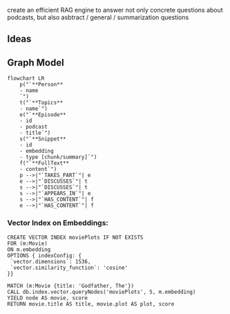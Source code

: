 create an efficient RAG engine to answer not only concrete questions about podcasts, but also asbtract / general / summarization questions

## Ideas

## Graph Model

```mermaid
flowchart LR
	p("`**Person**
	- name
	`")
	t("`**Topics**
	- name`")
	e("`**Episode**
	- id
	- podcast
	- title`")
	s("`**Snippet**
	- id
	- embedding
	- type [chunk/summary]`")
	f("`**FullText**
	- content`")
	p -->|"`TAKES_PART`"| e
	e -->|"`DISCUSSES`"| t
	s -->|"`DISCUSSES`"| t
	s -->|"`APPEARS_IN`"| e
	s -->|"`HAS_CONTENT`"| f
	e -->|"`HAS_CONTENT`"| f
```

### Vector Index on Embeddings:

```
CREATE VECTOR INDEX moviePlots IF NOT EXISTS
FOR (m:Movie)
ON m.embedding
OPTIONS { indexConfig: {
 `vector.dimensions`: 1536,
 `vector.similarity_function`: 'cosine'
}}
```

```
MATCH (m:Movie {title: 'Godfather, The'})
CALL db.index.vector.queryNodes('moviePlots', 5, m.embedding)
YIELD node AS movie, score
RETURN movie.title AS title, movie.plot AS plot, score
```